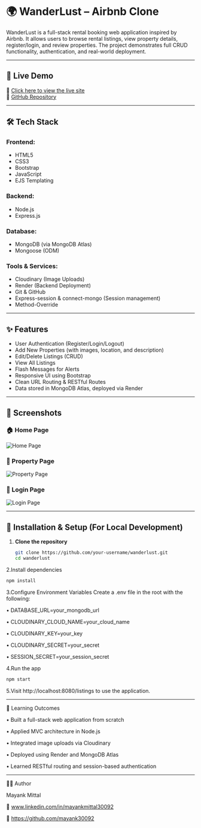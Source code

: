 # 🌍 WanderLust – Airbnb Clone

WanderLust is a full-stack rental booking web application inspired by Airbnb. It allows users to browse rental listings, view property details, register/login, and review properties. The project demonstrates full CRUD functionality, authentication, and real-world deployment.

---

## 🚀 Live Demo
🔗 [Click here to view the live site](https://wanderlust-s3l7.onrender.com/listings)  
📂 [GitHub Repository](https://github.com/mayank30092/wanderlust)

---

## 🛠️ Tech Stack

### Frontend:
- HTML5
- CSS3
- Bootstrap
- JavaScript
- EJS Templating

### Backend:
- Node.js
- Express.js

### Database:
- MongoDB (via MongoDB Atlas)
- Mongoose (ODM)

### Tools & Services:
- Cloudinary (Image Uploads)
- Render (Backend Deployment)
- Git & GitHub
- Express-session & connect-mongo (Session management)
- Method-Override

---

## ✨ Features

- User Authentication (Register/Login/Logout)
- Add New Properties (with images, location, and description)
- Edit/Delete Listings (CRUD)
- View All Listings
- Flash Messages for Alerts
- Responsive UI using Bootstrap
- Clean URL Routing & RESTful Routes
- Data stored in MongoDB Atlas, deployed via Render

---

## 📸 Screenshots

### 🏠 Home Page  
![Home Page](https://github.com/user-attachments/assets/6047763d-7a46-41f2-826f-44ecdda62670)

### 🏡 Property Page  
![Property Page](https://github.com/user-attachments/assets/e8f39ba5-84dd-4983-a0fc-6f89434e597d)

### 🔐 Login Page  
![Login Page](https://github.com/user-attachments/assets/804dbe4a-048b-4dbe-bd4b-6f35ff9b7020)

---

## 🧰 Installation & Setup (For Local Development)

1. **Clone the repository**
   ```bash
   git clone https://github.com/your-username/wanderlust.git
   cd wanderlust
   ```
2.Install dependencies
   ```bash
  npm install
   ```

3.Configure Environment Variables
  Create a .env file in the root with the following:
  
  • DATABASE_URL=your_mongodb_url
  
  • CLOUDINARY_CLOUD_NAME=your_cloud_name
  
  • CLOUDINARY_KEY=your_key
  
  • CLOUDINARY_SECRET=your_secret
  
  • SESSION_SECRET=your_session_secret
  
4.Run the app
   ```bash
   npm start
   ```
  
5.Visit http://localhost:8080/listings to use the application.

---

🧠 Learning Outcomes

• Built a full-stack web application from scratch

• Applied MVC architecture in Node.js

• Integrated image uploads via Cloudinary

• Deployed using Render and MongoDB Atlas

• Learned RESTful routing and session-based authentication

---
👨‍💻 Author

Mayank Mittal

🔗 www.linkedin.com/in/mayankmittal30092

📂 https://github.com/mayank30092
